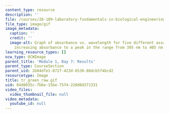 ```yaml
---
content_type: resource
description: ''
file: /courses/20-109-laboratory-fundamentals-in-biological-engineering-spring-2010/84d8035c7b6e15be75f4220d0d371331_tr_green_raw.gif
file_type: image/gif
image_metadata:
  caption: ''
  credit: ''
  image-alt: Graph of absorbance vs. wavelength for five different assays, showing
    increasing absorbance to a peak in the range from 395 nm to 405 nm.
learning_resource_types: []
ocw_type: OCWImage
parent_title: 'Module 1, Day 7: Results'
parent_type: CourseSection
parent_uid: 2b04dfe1-8727-423d-6536-86dcb5f4bcd2
resourcetype: Image
title: tr_green_raw.gif
uid: 84d8035c-7b6e-15be-75f4-220d0d371331
video_files:
  video_thumbnail_file: null
video_metadata:
  youtube_id: null
---
```

